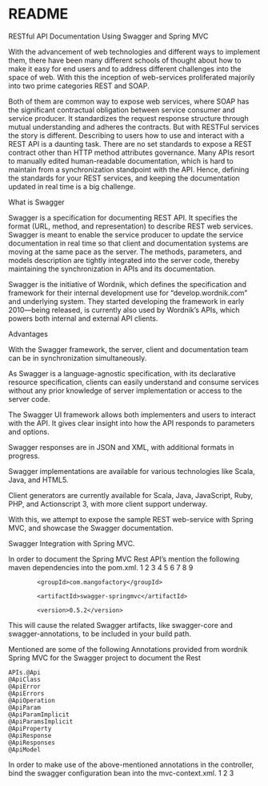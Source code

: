 # README #

RESTful API Documentation Using Swagger and Spring MVC

With the advancement of web technologies and different ways to implement them, there have been many different schools of thought about how to make it easy for end users and to address different challenges into the space of web. With this the inception of web-services proliferated majorily into two prime categories REST and SOAP.

Both of them are common way to expose web services, where SOAP has the significant contractual obligation between service consumer and service producer. It standardizes the request response structure through mutual understanding and adheres the contracts. But with RESTFul services the story is different. Describing to users how to use and interact with a REST API is a daunting task. There are no set standards to expose a REST contract other than HTTP method attributes governance. Many APIs resort to manually edited human-readable documentation, which is hard to maintain from a synchronization standpoint with the API. Hence, defining the standards for your REST services, and keeping the documentation updated in real time is a big challenge.

What is Swagger

Swagger is a specification for documenting REST API. It specifies the format (URL, method, and representation) to describe REST web services. Swagger is meant to enable the service producer to update the service documentation in real time so that client and documentation systems are moving at the same pace as the server. The methods, parameters, and models description are tightly integrated into the server code, thereby maintaining the synchronization in APIs and its documentation.

Swagger is the initiative of Wordnik, which defines the specification and framework for their internal development use for “develop.wordnik.com” and underlying system. They started developing the framework in early 2010—being released, is currently also used by Wordnik’s APIs, which powers both internal and external API clients.

Advantages

With the Swagger framework, the server, client and documentation team can be in synchronization simultaneously.

As Swagger is a language-agnostic specification, with its declarative resource specification, clients can easily understand and consume services without any prior knowledge of server implementation or access to the server code.

The Swagger UI framework allows both implementers and users to interact with the API. It gives clear insight into how the API responds to parameters and options.

Swagger responses are in JSON and XML, with additional formats in progress.

Swagger implementations are available for various technologies like Scala, Java, and HTML5.

Client generators are currently available for Scala, Java, JavaScript, Ruby, PHP, and Actionscript 3, with more client support underway.

With this, we attempt to expose the sample REST web-service with Spring MVC, and showcase the Swagger documentation.

Swagger Integration with Spring MVC.

In order to document the Spring MVC Rest API’s mention the following maven dependencies into the pom.xml.
1
2
3
4
5
6
7
8
9
	
<dependency>
 
            <groupId>com.mangofactory</groupId>
 
            <artifactId>swagger-springmvc</artifactId>
 
            <version>0.5.2</version>
 
</dependency>

This will cause the related Swagger artifacts, like swagger-core and swagger-annotations, to be included in your build path.

Mentioned are some of the following Annotations provided from wordnik Spring MVC for the Swagger project to document the Rest

    APIs.@Api
    @ApiClass
    @ApiError
    @ApiErrors
    @ApiOperation
    @ApiParam
    @ApiParamImplicit
    @ApiParamsImplicit
    @ApiProperty
    @ApiResponse
    @ApiResponses
    @ApiModel

In order to make use of the above-mentioned annotations in the controller, bind the swagger configuration bean into the mvc-context.xml.
1
2
3
	
<!-- Configuration Bean -->
 
<bean id="documentationConfig" class="com.mangofactory.swagger.configuration.DocumentationConfig"/>
